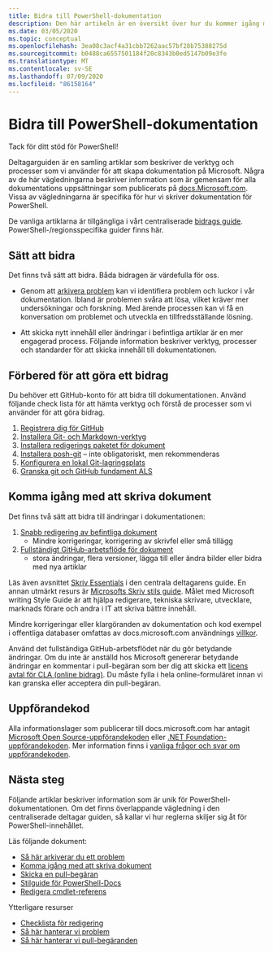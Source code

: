 ```yaml
---
title: Bidra till PowerShell-dokumentation
description: Den här artikeln är en översikt över hur du kommer igång med att bidra till PowerShell-dokumentationen.
ms.date: 03/05/2020
ms.topic: conceptual
ms.openlocfilehash: 3ea08c3acf4a31cbb7262aac57bf28b75388275d
ms.sourcegitcommit: b0488ca6557501184f20c8343b0ed5147b09e3fe
ms.translationtype: MT
ms.contentlocale: sv-SE
ms.lasthandoff: 07/09/2020
ms.locfileid: "86158164"
---
```

# <a name="contributing-to-powershell-documentation"></a>Bidra till PowerShell-dokumentation

Tack för ditt stöd för PowerShell!

Deltagarguiden är en samling artiklar som beskriver de verktyg och processer som vi använder för att skapa dokumentation på Microsoft. Några av de här vägledningarna beskriver information som är gemensam för alla dokumentations uppsättningar som publicerats på [docs.Microsoft.com][docs]. Vissa av vägledningarna är specifika för hur vi skriver dokumentation för PowerShell.

De vanliga artiklarna är tillgängliga i vårt centraliserade [bidrags guide][contribute]. PowerShell-/regionsspecifika guider finns här.

## <a name="ways-to-contribute"></a>Sätt att bidra

Det finns två sätt att bidra. Båda bidragen är värdefulla för oss.

- Genom att [arkivera problem][file-an-issue] kan vi identifiera problem och luckor i vår dokumentation. Ibland är problemen svåra att lösa, vilket kräver mer undersökningar och forskning. Med ärende processen kan vi få en konversation om problemet och utveckla en tillfredsställande lösning.

- Att skicka nytt innehåll eller ändringar i befintliga artiklar är en mer engagerad process. Följande information beskriver verktyg, processer och standarder för att skicka innehåll till dokumentationen.

## <a name="prepare-to-make-a-contribution"></a>Förbered för att göra ett bidrag

Du behöver ett GitHub-konto för att bidra till dokumentationen. Använd följande check lista för att hämta verktyg och förstå de processer som vi använder för att göra bidrag.

1. [Registrera dig för GitHub](/contribute/get-started-setup-github)
1. [Installera Git- och Markdown-verktyg](/contribute/get-started-setup-tools)
1. [Installera redigerings paketet för dokument](/contribute/how-to-write-docs-auth-pack)
1. [Installera posh-git][posh-git] – inte obligatoriskt, men rekommenderas
1. [Konfigurera en lokal Git-lagringsplats](/contribute/get-started-setup-local)
1. [Granska git och GitHub fundament ALS](/contribute/git-github-fundamentals)

## <a name="get-started-writing-docs"></a>Komma igång med att skriva dokument

Det finns två sätt att bidra till ändringar i dokumentationen:

1. [Snabb redigering av befintliga dokument](/contribute/#quick-edits-to-existing-documents)
   - Mindre korrigeringar, korrigering av skrivfel eller små tillägg
1. [Fullständigt GitHub-arbetsflöde för dokument](/contribute/how-to-write-workflows-major)
   - stora ändringar, flera versioner, lägga till eller ändra bilder eller bidra med nya artiklar

Läs även avsnittet [Skriv Essentials](/contribute/style-quick-start) i den centrala deltagarens guide. En annan utmärkt resurs är [Microsofts Skriv stils guide][style-guide]. Målet med Microsoft writing Style Guide är att hjälpa redigerare, tekniska skrivare, utvecklare, marknads förare och andra i IT att skriva bättre innehåll.

Mindre korrigeringar eller klargöranden av dokumentation och kod exempel i offentliga databaser omfattas av docs.microsoft.com användnings [villkor][terms-of-use].

Använd det fullständiga GitHub-arbetsflödet när du gör betydande ändringar. Om du inte är anställd hos Microsoft genererar betydande ändringar en kommentar i pull-begäran som ber dig att skicka ett [licens avtal för CLA (online bidrag)][cla]. Du måste fylla i hela online-formuläret innan vi kan granska eller acceptera din pull-begäran.

## <a name="code-of-conduct"></a>Uppförandekod

Alla informationslager som publicerar till docs.microsoft.com har antagit [Microsoft Open Source-uppförandekoden](https://opensource.microsoft.com/codeofconduct/) eller [.NET Foundation-uppförandekoden](https://dotnetfoundation.org/code-of-conduct). Mer information finns i [vanliga frågor och svar om uppförandekoden](https://opensource.microsoft.com/codeofconduct/faq/).

## <a name="next-steps"></a>Nästa steg

Följande artiklar beskriver information som är unik för PowerShell-dokumentationen. Om det finns överlappande vägledning i den centraliserade deltagar guiden, så kallar vi hur reglerna skiljer sig åt för PowerShell-innehållet.

Läs följande dokument:

- [Så här arkiverar du ett problem](file-an-issue.md)
- [Komma igång med att skriva dokument](get-started-writing.md)
- [Skicka en pull-begäran](pull-requests.md)
- [Stilguide för PowerShell-Docs](powershell-style-guide.md)
- [Redigera cmdlet-referens](editing-cmdlet-ref.md)

Ytterligare resurser

- [Checklista för redigering](editorial-checklist.md)
- [Så här hanterar vi problem](managing-issues.md)
- [Så här hanterar vi pull-begäranden](managing-pull-requests.md)

<!--link refs-->
[cla]: https://cla.microsoft.com/
[contribute]: /contribute/
[docs]: https://docs.microsoft.com/
[file-an-issue]: file-an-issue.md
[posh-git]: https://www.powershellgallery.com/packages/posh-git
[psdocs]: /powershell
[style-guide]: /style-guide/welcome/
[terms-of-use]: /legal/termsofuse
